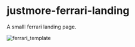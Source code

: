 # justmore-ferrari-landing

A smalll ferrari landing page.

![ferrari_template](https://user-images.githubusercontent.com/36410725/214842431-2e8607d6-0e28-4c6c-af7c-10394c9499b0.jpg)
